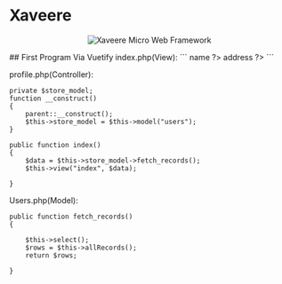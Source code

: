 # Xaveere
<p align="center">
  <img src="https://lh3.googleusercontent.com/qrUAvRk1WXw2ht4uDdY35WVIm4JyD2I_pujxF1Cv81jvcpj_54L19me2Mya_H8uIg7HOXXDE4aakCZgpIJIEgBEnel4HJwNyTsXSih_mWc-40awi_tyP8Zf8pkcbuWwRTJpGFXbutRlOR3hZXAsrhQCa_T9b1EQyZNeuOJuxqsHMqFK7h0nxF0DYGIs-MT7ZUsfjbXm9N4rE3lcZnTNvLujiIvsme_7F03F50XTuOvrfkwsd11GsBJLXPmeIgxScc--Q5SgYzhYkPGaNTuaU8rDuEstzS1-iiLt4gDv7hAoVGYCJ8QidtAFHu3Jq9riYBb7FvAsnFZvHOQKsaM5ubZWRQOpydXDk2tBDajopDUK4X457vPZZeCIEzrRAXFtiTZUvGD0vY01s_NXvQ9EMkcpU0FToly4iRicejyEsGSg7caRPJV-EQzLUUZ9CLq2EYQWn_gPNWW2KkuH3IA12cSMax3nchh6bCC7RiD_H7_ga_hYdIyGJEMBqLh73WCkhLZVZ5BGgttXMIKbqPPVCK3Z3EbXBFn76AG-BYRKLX1GUei67OmxDHCwNg8MQRDv9763fSJXuAlBX6C6AG8Yses8GNHD9ssEwymxY9EQlhQCaGRsE98RaRz39Vg4s0O198301mYn68xE7Amx0l7Z6yitYpd0alHju=w149-h173-no" alt="Xaveere Micro Web Framework"/>
</p>
## First Program Via Vuetify
index.php(View):
```
<v-list>
 <?php foreach($data as $user): ?>
  <v-list-tile>
    <v-list-tile-title><?= $user->name ?></v-list-tile-title>
    <v-list-tile-sub-title><?= $user->address ?></v-list-tile-sub-title>
  </v-list-tile>
 <?php endforeach; ?>
</v-list>
```

profile.php(Controller):
```
private $store_model;
function __construct()
{
	parent::__construct();
	$this->store_model = $this->model("users");
}

public function index()
{
	$data = $this->store_model->fetch_records();
	$this->view("index", $data);

}
```

Users.php(Model):
```
public function fetch_records()
{
	
	$this->select();
	$rows = $this->allRecords();
	return $rows;
	
}
```

